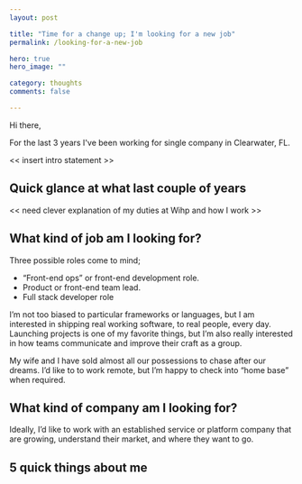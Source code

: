 ```yaml
---
layout: post

title: "Time for a change up; I'm looking for a new job"
permalink: /looking-for-a-new-job

hero: true
hero_image: ""

category: thoughts
comments: false

---
```


Hi there,

 For the last 3 years I've been working for single company in Clearwater, FL. 

<< insert intro statement >> 


## Quick glance at what last couple of years

<< need clever explanation of my duties at Wihp and how I work >>
 
## What kind of job am I looking for?

Three possible roles come to mind;

* “Front-end ops” or front-end development role.
* Product or front-end team lead.
* Full stack developer role

I’m not too biased to particular frameworks or languages, but I am interested in shipping real working software, to real people, every day. Launching projects is one of my favorite things, but I’m also really interested in how teams communicate and improve their craft as a group.

My wife and I have sold almost all our possessions to chase after our dreams. I’d like to to work remote, but I’m happy to check into “home base” when required.

## What kind of company am I looking for?

Ideally, I’d like to work with an established service or platform company that are growing, understand their market, and where they want to go.


## 5 quick things about me


